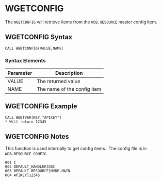 # WGETCONFIG

<PageHeader />

The `WGETCONFIG` will retrieve items from the `WDB.RESOURCE` master config item.

## WGETCONFIG Syntax

```
CALL WGETCONFIG(VALUE,NAME)
```

### Syntax Elements

| Parameter | Description                 |
| --------- | --------------------------- |
| VALUE     | The returned value          |
| NAME      | The name of the config item |

## WGETCONFIG Example

```
CALL WGETVAR(KEY,"APIKEY")
* Will return 12345
```

## WGETCONFIG Notes

This function is used internally to get config items.  The config file is in `WDB.RESOURCE CONFIG`.

```
001 C
002 DEFAULT_HANDLER]DBC
003 DEFAULT_RESOURCE]MVDB.MAIN
004 APIKEY]12345
```

<PageFooter />
